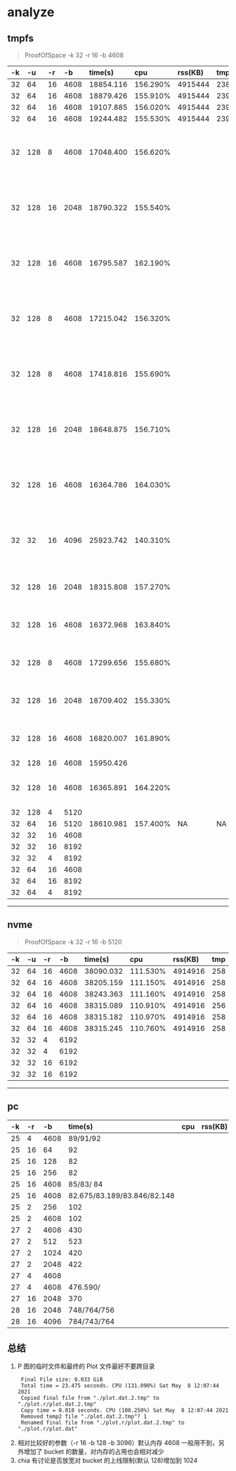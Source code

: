 
# analyze

## tmpfs

> ProofOfSpace -k 32 -r 16  -b 4608

| -k | -u  | -r | -b   | time(s)   | cpu      | rss(KB) | tmp(G) | plot(G) | mark                       |
|:---|:----|:---|:-----|:----------|:---------|:--------|:-------|:--------|:---------------------------|
| 32 | 64  | 16 | 4608 | 18854.116 | 156.290% | 4915444 | 238    | 101.326 |                            |
| 32 | 64  | 16 | 4608 | 18879.426 | 155.910% | 4915444 | 239    | 101.326 |                            |
| 32 | 64  | 16 | 4608 | 19107.885 | 156.020% | 4915444 | 239    | 101.326 |                            |
| 32 | 64  | 16 | 4608 | 19244.482 | 155.530% | 4915444 | 239    | 101.326 |                            |
| 32 | 128 | 8  | 4608 | 17048.400 | 156.620% |         |        | 101.326 | tmp and plot file use nvme |
| 32 | 128 | 16 | 2048 | 18790.322 | 155.540% |         |        | 101.326 | tmp and plot file use nvme |
| 32 | 128 | 16 | 4608 | 16795.587 | 162.190% |         |        | 101.326 | tmp and plot file use nvme |
| 32 | 128 | 8  | 4608 | 17215.042 | 156.320% |         |        | 101.326 | tmp and plot file use nvme |
| 32 | 128 | 8  | 4608 | 17418.816 | 155.690% |         |        | 101.326 | tmp and plot file use nvme |
| 32 | 128 | 16 | 2048 | 18648.875 | 156.710% |         |        | 101.326 | tmp and plot file use nvme |
| 32 | 128 | 16 | 4608 | 16364.786 | 164.030% |         |        | 101.326 | tmp and plot file use nvme |
| 32 | 32  | 16 | 4096 | 25923.742 | 140.310% |         |        | 101.326 | tmp and plot file use nvme |
| 32 | 128 | 16 | 2048 | 18315.808 | 157.270% |         |        | 101.326 | plot file use nvme         |
| 32 | 128 | 16 | 4608 | 16372.968 | 163.840% |         |        | 101.326 | plot file use nvme         |
| 32 | 128 | 8  | 4608 | 17299.656 | 155.680% |         |        | 101.326 | plot file use tmpfs        |
| 32 | 128 | 16 | 2048 | 18709.402 | 155.330% |         |        | 101.326 | plot file use tmpfs        |
| 32 | 128 | 16 | 4608 | 16820.007 | 161.890% |         |        | 101.326 | plot file use tmpfs        |
| 32 | 128 | 16 | 4608 | 15950.426 |          |         |        | 101.326 |                            |
| 32 | 128 | 16 | 4608 | 16365.891 | 164.220% |         |        | 101.326 | tmp file use nvme          |
| 32 | 128 | 4  | 5120 |           |          |         |        | 101.326 |                            |
| 32 | 64  | 16 | 5120 | 18610.981 | 157.400% | NA      | NA     | 101.326 |                            |
| 32 | 32  | 16 | 4608 |           |          |         |        |         |                            |
| 32 | 32  | 16 | 8192 |           |          |         |        |         |                            |
| 32 | 32  | 4  | 8192 |           |          |         |        |         |                            |
| 32 | 64  | 16 | 4608 |           |          |         |        |         |                            |
| 32 | 64  | 16 | 8192 |           |          |         |        |         |                            |
| 32 | 64  | 4  | 8192 |           |          |         |        |         |                            |

--------------------

## nvme

> ProofOfSpace -k 32 -r 16  -b 5120
 
| -k | -u | -r | -b   | time(s)   | cpu      | rss(KB) | tmp | plot(G) | mark |
|:---|:---|:---|:-----|:----------|:---------|:--------|:----|:--------|:-----|
| 32 | 64 | 16 | 4608 | 38090.032 | 111.530% | 4914916 | 258 | 101.326 |      |
| 32 | 64 | 16 | 4608 | 38205.159 | 111.150% | 4914916 | 258 | 101.326 |      |
| 32 | 64 | 16 | 4608 | 38243.363 | 111.160% | 4914916 | 258 | 101.326 |      |
| 32 | 64 | 16 | 4608 | 38315.089 | 110.910% | 4914916 | 256 | 101.326 |      |
| 32 | 64 | 16 | 4608 | 38315.182 | 110.970% | 4914916 | 258 | 101.326 |      |
| 32 | 64 | 16 | 4608 | 38315.245 | 110.760% | 4914916 | 258 | 101.326 |      |
| 32 | 32 | 4  | 6192 |           |          |         |     |         |      |
| 32 | 32 | 4  | 6192 |           |          |         |     |         |      |
| 32 | 32 | 16 | 6192 |           |          |         |     |         |      |
| 32 | 32 | 16 | 6192 |           |          |         |     |         |      |

---------------

## pc
 
| -k | -r | -b   | time(s)                     | cpu | rss(KB) | tmp | plot(G) | mark               |
|:---|:---|:-----|:----------------------------|:----|:--------|:----|:--------|:-------------------|
| 25 | 4  | 4608 | 89/91/92                    |     |         |     |         |                    |
| 25 | 16 | 64   | 92                          |     |         |     |         |                    |
| 25 | 16 | 128  | 82                          |     |         |     |         |                    |
| 25 | 16 | 256  | 82                          |     |         |     |         |                    |
| 25 | 16 | 4608 | 85/83/ 84                   |     |         |     |         | bucket=16(default) |
| 25 | 16 | 4608 | 82.675/83.189/83.846/82.148 |     |         |     |         | bucket=32          |
| 25 | 2  | 256  | 102                         |     |         |     |         |                    |
| 25 | 2  | 4608 | 102                         |     |         |     |         |                    |
| 27 | 2  | 4608 | 430                         |     |         |     |         |                    |
| 27 | 2  | 512  | 523                         |     |         |     |         |                    |
| 27 | 2  | 1024 | 420                         |     |         |     |         |                    |
| 27 | 2  | 2048 | 422                         |     |         |     |         |                    |
| 27 | 4  | 4608 |                             |     |         |     |         | bucket=16(default) |
| 27 | 4  | 4608 | 476.590/                    |     |         |     |         | bucket=32          |
| 27 | 16 | 2048 | 370                         |     |         |     |         |                    |
| 28 | 16 | 2048 | 748/764/756                 |     |         |     |         |                    |
| 28 | 16 | 4096 | 784/743/764                 |     |         |     |         |                    |


## 总结
1. P 图的临时文件和最终的 Plot 文件最好不要跨目录
   ```
    Final File size: 0.033 GiB
    Total time = 23.475 seconds. CPU (131.090%) Sat May  8 12:07:44 2021
    Copied final file from "./plot.dat.2.tmp" to "./plot.r/plot.dat.2.tmp"
    Copy time = 0.018 seconds. CPU (100.250%) Sat May  8 12:07:44 2021
    Removed temp2 file "./plot.dat.2.tmp"? 1
    Renamed final file from "./plot.r/plot.dat.2.tmp" to "./plot.r/plot.dat"
   ```
2. 相对比较好的参数（-r 16 -b 128 -b 3096）默认内存 4608 一般用不到，另外增加了 bucket 的数量，对内存的占用也会相对减少
3. chia 有讨论是否放宽对 bucket 的上线限制(默认 128)增加到 1024